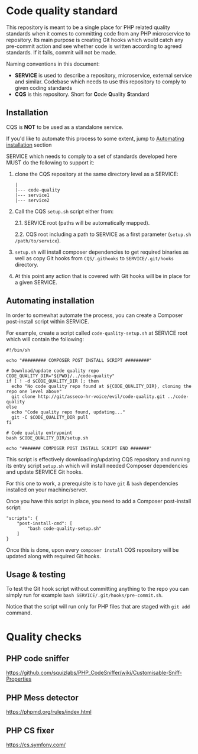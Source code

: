 # Code quality standard

This repository is meant to be a single place for PHP related quality 
standards when it comes to committing code from any PHP microservice
to repository. Its main purpose is creating Git hooks which would
catch any pre-commit action and see whether code is written according
to agreed standards. If it fails, commit will not be made. 

Naming conventions in this document:

- **SERVICE** is used to describe a repository, microservice, external 
service and similar. Codebase which needs to use this repository to comply
to given coding standards
- **CQS** is this repository. Short for **C**ode **Q**uality **S**tandard

## Installation

CQS is **NOT** to be used as a standalone service.

If you'd like to automate this process to some extent, jump to 
[Automating installation](#automating-installation) section

SERVICE which needs to comply to a set of standards developed here 
MUST do the following to support it:

1. clone the CQS repository at the same directory level as a SERVICE:

    ```
    |
    |--- code-quality
    |--- service1
    |--- service2
    ```

2. Call the CQS `setup.sh` script either from:

    2.1. SERVICE root (paths will be automatically mapped).
    
    2.2. CQS root including a path to SERVICE
    as a first parameter (`setup.sh /path/to/service`).

3. `setup.sh` will install composer dependencies to get required binaries
as well as copy Git hooks from `CQS/.githooks` to `SERVICE/.git/hooks` 
directory. 

4. At this point any action that is covered with Git hooks will be 
in place for a given SERVICE. 

## Automating installation

In order to somewhat automate the process, you can create a Composer
post-install script within SERVICE. 

For example, create a script called `code-quality-setup.sh` at SERVICE
root which will contain the following: 

```
#!/bin/sh

echo "######### COMPOSER POST INSTALL SCRIPT #########"

# Download/update code quality repo
CODE_QUALITY_DIR="${PWD}/../code-quality"
if [ ! -d $CODE_QUALITY_DIR ]; then
  echo "No code quality repo found at ${CODE_QUALITY_DIR}, cloning the repo one level above"
  git clone http://git/asseco-hr-voice/evil/code-quality.git ../code-quality
else
  echo "Code quality repo found, updating..."
  git -C $CODE_QUALITY_DIR pull
fi

# Code quality entrypoint
bash $CODE_QUALITY_DIR/setup.sh

echo "####### COMPOSER POST INSTALL SCRIPT END #######"
```

This script is effectively downloading/updating CQS repository and running
its entry script `setup.sh` which will install needed Composer dependencies
and update SERVICE Git hooks. 

For this one to work, a prerequisite is to have `git` & `bash` dependencies
installed on your machine/server. 

Once you have this script in place, you need to add a Composer 
post-install script:

```
"scripts": {
    "post-install-cmd": [
        "bash code-quality-setup.sh"
    ]
}
```

Once this is done, upon every `composer install` CQS repository will 
be updated along with required Git hooks. 

## Usage & testing

To test the Git hook script without committing anything to the repo
you can simply run for example `bash SERVICE/.git/hooks/pre-commit.sh`.

Notice that the script will run only for PHP files that are staged 
with `git add` command. 

# Quality checks

## PHP code sniffer

https://github.com/squizlabs/PHP_CodeSniffer/wiki/Customisable-Sniff-Properties


## PHP Mess detector

https://phpmd.org/rules/index.html

## PHP CS fixer

https://cs.symfony.com/
